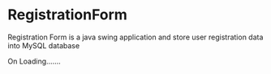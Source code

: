 # RegistrationForm
Registration Form is a java swing application and store user registration data into MySQL database

On Loading.......
